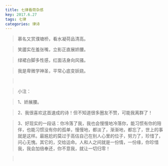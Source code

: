 ```yaml
---
title: 七律看荷杂感
key: 2017.6.27
tags: 七律
categories: 律诗
---
```


<blockquote class="blockquote-center">慕名又赏濮塘桥，看水凝荷品清高。
</blockquote>
<blockquote class="blockquote-center">笑靥实在羞张嘴，立影正直展娇腰。
</blockquote>
<blockquote class="blockquote-center">绿裙白脚多性感，红面洁身向风骚。
</blockquote>
<blockquote class="blockquote-center">我是卑微学神圣，平常心底变妖娆。
</blockquote>
<blockquote class="blockquote-center"></br>
</blockquote>
<blockquote class="blockquote-center">小注：
</blockquote>
<blockquote class="blockquote-center">1、娇展腰。
</blockquote>
<blockquote class="blockquote-center">2、我很喜欢这首速成的诗！但不知道很多圈友不赞，可能我离群了！
</blockquote>
<blockquote class="blockquote-center">3、好现实的一段话：你冷落了我，我也会慢慢地冷落你，能习惯有你的陪伴，也能习惯没有你的孤单，慢慢地，都淡了，渐渐地，都忘了，世上的事就是这样。最尴尬的莫过于高估自己在别人心里的位子，努力了，珍惜了，问心无愧。其它的，交给运命。人和人之间就是一份情，一份缘，你珍惜我，我会加倍奉还，你不意我，就让一切归零！
</blockquote>
<blockquote class="blockquote-center"></br>
</blockquote>
